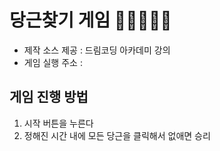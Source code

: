# 당근찾기 게임 🥕🥕🥕🥕🥕
* 제작 소스 제공 : 드림코딩 아카데미 강의 
* 게임 실행 주소 :

## 게임 진행 방법 
1. 시작 버튼을 누른다 
2. 정해진 시간 내에 모든 당근을 클릭해서 없애면 승리

